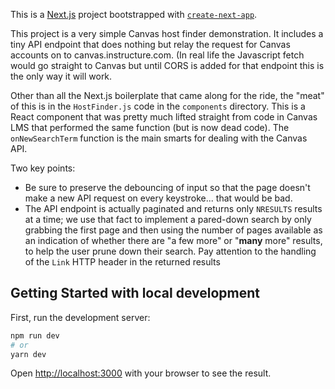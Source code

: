 This is a [Next.js](https://nextjs.org/) project bootstrapped with [`create-next-app`](https://github.com/vercel/next.js/tree/canary/packages/create-next-app).

This project is a very simple Canvas host finder demonstration. It includes
a tiny API endpoint that does nothing but relay the request for Canvas accounts
on to canvas.instructure.com. (In real life the Javascript fetch would go
straight to Canvas but until CORS is added for that endpoint this is the
only way it will work.

Other than all the Next.js boilerplate that came along for the ride, the "meat" of this is in the
`HostFinder.js` code in the `components` directory. This is a React component that was pretty much
lifted straight from code in Canvas LMS that performed the same function (but is now dead code).
The `onNewSearchTerm` function is the main smarts for dealing with the Canvas API.

Two key points:

* Be sure to preserve the debouncing of input so that the page doesn't make a new API request on
every keystroke... that would be bad.
* The API endpoint is actually paginated and returns only `NRESULTS` results at a time; we use that
fact to implement a pared-down search by only grabbing the first page and then using the number of
pages available as an indication of whether there are "a few more" or "**many** more" results, to
help the user prune down their search. Pay attention to the handling of the `Link` HTTP header in
the returned results

## Getting Started with local development

First, run the development server:

```bash
npm run dev
# or
yarn dev
```

Open [http://localhost:3000](http://localhost:3000) with your browser to see the result.

